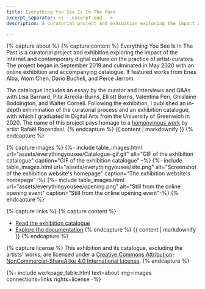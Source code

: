 ```yaml
---
title: Everything You See Is In The Past
excerpt_separator: <!-- excerpt-end -->
description: A curatorial project and exhibition exploring the impact of the internet and contemporary digital culture on the practice of artist-curators.

---
```

{% capture about %}
{% capture content %}
Everything You See Is In The Past is a curatorial project and exhibition exploring the impact of the internet and contemporary digital culture on the practice of artist-curators. The project began in September 2019 and culminated in May 2020 with an online exhibition and accompanying catalogue. It featured works from Enes Alba, Atom Chen, Dario Bucheli, and Perce Jerrom.

The catalogue includes an essay by the curator and interviews and Q&As with Lisa Barnard, Pita Arreola-Burns, Elliott Burns, Valentina Peri, Ghislaine Boddington, and Walter Corneli. Following the exhibition, I published an in-depth exhimination of the curatorial process and an exhibition catalogue, with which I graduated in Digital Arts from the University of Greenwich in 2020. The name of this project pays homage to a [homonymous work](http://www.everythingyouseeisinthepast.com/) by artist Rafaël Rozendaal.
{% endcapture %}
{{ content | markdownify }}
{% endcapture %}

{% capture images %}
{%- include table_images.html url="assets/everythingyousee/Catalogue-gif.gif" alt="GIF of the exhibition catalogue" caption="GIF of the exhibition catalogue" -%}
{%- include table_images.html url="assets/everythingyousee/site.png" alt="Screenshot of the exhibition website's homepage" caption="The exhibition website's homepage"-%}
{%- include table_images.html url="assets/everythingyousee/opening.png" alt="Still from the online opening event" caption="Still from the online opening event"-%}
{% endcapture %}

{% capture links %}
{% capture content %}
- [Read the exhibition catalogue](https://arena-attachments.s3.amazonaws.com/7413063/c6f7ebaf91a84dd94ae368676d6010a2.pdf?1590356387)
- [Explore the documentation](https://www.are.na/francesco-imola-2o2ng4qooxm/eysiitp-project-portfolio-francesco-imola)
{% endcapture %}
{{ content | markdownify }}
{% endcapture %}

{% capture license %}
This exhibition and its catalogue, excluding the artists' works, are licensed under a <a rel="license" href="http://creativecommons.org/licenses/by-nc-sa/4.0/" target="_blank" rel="noopener noreferrer">Creative Commons Attribution-NonCommercial-ShareAlike 4.0 International License</a>.
{% endcapture %}

{%- include workpage_table.html text=about
img=images connections=links rights=license -%}
